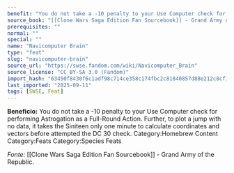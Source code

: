```yaml
---
benefit: "You do not take a -10 penalty to your Use Computer check for performing Astrogation as a Full-Round Action. Further, to plot a jump with no data, it takes the Siniteen only one minute to calculate coordinates and vectors before attempted the DC 30 check. Category:Homebrew Content Category:Feats Category:Species Feats"
source_book: "[[Clone Wars Saga Edition Fan Sourcebook]] - Grand Army of the Republic"
prerequisites: ""
normal: ""
special: ""
name: "Navicomputer Brain"
type: "feat"
slug: "navicomputer-brain"
source_url: "https://swse.fandom.com/wiki/Navicomputer_Brain"
source_license: "CC BY-SA 3.0 (Fandom)"
import_hash: "63450f8430f6c1adf98c714ce358c174fbc2c81840857d88e212c8cf133aab96"
last_imported: "2025-09-11"
tags: [SWSE, Feat]
---
```

**Beneficio:** You do not take a -10 penalty to your Use Computer check for performing Astrogation as a Full-Round Action. Further, to plot a jump with no data, it takes the Siniteen only one minute to calculate coordinates and vectors before attempted the DC 30 check. Category:Homebrew Content Category:Feats Category:Species Feats

*Fonte:* [[Clone Wars Saga Edition Fan Sourcebook]] - Grand Army of the Republic.